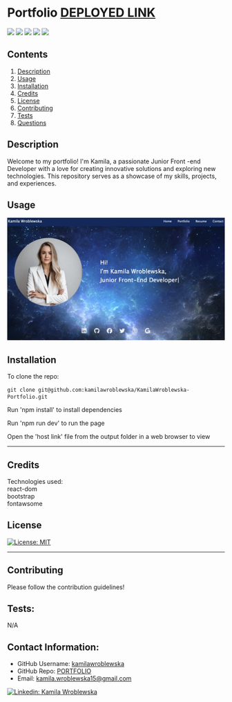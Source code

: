 # Portfolio [DEPLOYED LINK](https://kamilawroblewska.github.io/KamilaWroblewska-Portfolio/)

<p>
    <img src="https://img.shields.io/badge/-HTML-red" />
    <img src="https://img.shields.io/badge/-CSS-lightgrey" />
    <img src="https://img.shields.io/badge/-JavaScript-purple" />
    <img src="https://img.shields.io/badge/-npm-yellow" />
    <img src="https://img.shields.io/badge/-React-red" />
</p>


## Contents

1. [Description](#description)
2. [Usage](#usage)
3. [Installation](#installation)
4. [Credits](#credits)
5. [License](#license)
6. [Contributing](#contributing)
7. [Tests](#tests)
8. [Questions](#contact-information)

## Description

Welcome to my portfolio! I'm Kamila, a passionate Junior Front -end Developer with a love for creating innovative solutions and exploring new technologies. This repository serves as a showcase of my skills, projects, and experiences.


## Usage
![Screenshot of portfolio](src/Components/Assets/screenshotPORTFOLIO.png) 

## Installation

To clone the repo:
```
git clone git@github.com:kamilawroblewska/KamilaWroblewska-Portfolio.git
``` 
Run 'npm install' to install dependencies

Run 'npm run dev' to run the page

Open the 'host link' file from the output folder in a web browser to view

---

## Credits

Technologies used:   
react-dom  
bootstrap  
fontawsome 


## License

[![License: MIT](https://img.shields.io/badge/License-MIT-yellow.svg)](https://opensource.org/licenses/MIT) 

---

## Contributing

Please follow the contribution guidelines!

## Tests:

 N/A


## Contact Information:
* GitHub Username: [kamilawroblewska](https://github.com/kamilawroblewska)
* GitHub Repo: [PORTFOLIO](https://github.com/kamilawroblewska/KamilaWroblewska-Portfolio)
* Email: kamila.wroblewska15@gmail.com
 <p>
    <a href="https://www.linkedin.com/in/kamila-wroblewska-bb61142a5"><img alt="Linkedin: Kamila Wroblewska" src="https://img.shields.io/badge/LinkedIn-0077B5?style=for-the-badge&logo=linkedin&logoColor=white" target="_blank" /></a>
    </p>


